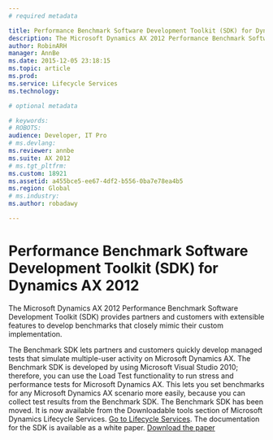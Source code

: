 ```yaml
---
# required metadata

title: Performance Benchmark Software Development Toolkit (SDK) for Dynamics AX 2012 | Microsoft Docs
description: The Microsoft Dynamics AX 2012 Performance Benchmark Software Development Toolkit (SDK) provides partners and customers with extensible features to develop benchmarks that closely mimic their custom implementation.
author: RobinARH
manager: AnnBe
ms.date: 2015-12-05 23:18:15
ms.topic: article
ms.prod: 
ms.service: Lifecycle Services
ms.technology: 

# optional metadata

# keywords: 
# ROBOTS: 
audience: Developer, IT Pro
# ms.devlang: 
ms.reviewer: annbe
ms.suite: AX 2012
# ms.tgt_pltfrm: 
ms.custom: 18921
ms.assetid: a455bce5-ee67-4df2-b556-0ba7e78ea4b5
ms.region: Global
# ms.industry: 
ms.author: robadawy

---
```


# Performance Benchmark Software Development Toolkit (SDK) for Dynamics AX 2012

The Microsoft Dynamics AX 2012 Performance Benchmark Software Development Toolkit (SDK) provides partners and customers with extensible features to develop benchmarks that closely mimic their custom implementation.

The Benchmark SDK lets partners and customers quickly develop managed tests that simulate multiple-user activity on Microsoft Dynamics AX. The Benchmark SDK is developed by using Microsoft Visual Studio 2010; therefore, you can use the Load Test functionality to run stress and performance tests for Microsoft Dynamics AX. This lets you set benchmarks for any Microsoft Dynamics AX scenario more easily, because you can collect test results from the Benchmark SDK. The Benchmark SDK has been moved. It is now available from the Downloadable tools section of Microsoft Dynamics Lifecycle Services. [Go to Lifecycle Services](https://lcs.dynamics.com). The documentation for the SDK is available as a white paper. [Download the paper](http://go.microsoft.com/fwlink/?LinkId=306262)


